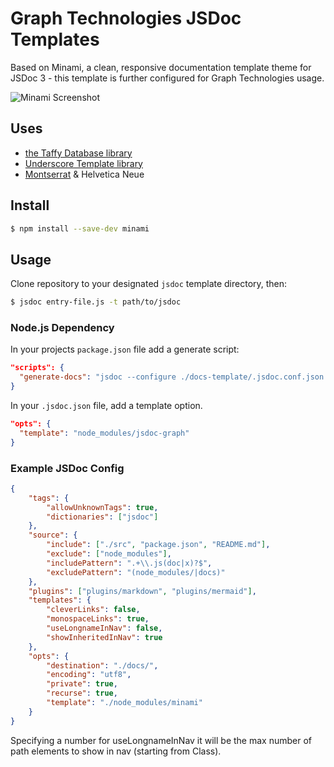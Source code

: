 # Graph Technologies JSDoc Templates

Based on Minami, a clean, responsive documentation template theme for JSDoc 3 - this template is further configured for Graph Technologies usage.

![Minami Screenshot](http://i.imgur.com/rPCIFqT.png)

## Uses

- [the Taffy Database library](http://taffydb.com/)
- [Underscore Template library](http://underscorejs.org/#template)
- [Montserrat](https://fonts.google.com/specimen/Montserrat) & Helvetica Neue

## Install

```bash
$ npm install --save-dev minami
```

## Usage

Clone repository to your designated `jsdoc` template directory, then:

```bash
$ jsdoc entry-file.js -t path/to/jsdoc
```

### Node.js Dependency

In your projects `package.json` file add a generate script:

```json
"scripts": {
  "generate-docs": "jsdoc --configure ./docs-template/.jsdoc.conf.json --verbose"
}
```

In your `.jsdoc.json` file, add a template option.

```json
"opts": {
  "template": "node_modules/jsdoc-graph"
}
```

### Example JSDoc Config

```json
{
	"tags": {
		"allowUnknownTags": true,
		"dictionaries": ["jsdoc"]
	},
	"source": {
		"include": ["./src", "package.json", "README.md"],
		"exclude": ["node_modules"],
		"includePattern": ".+\\.js(doc|x)?$",
		"excludePattern": "(node_modules/|docs)"
	},
	"plugins": ["plugins/markdown", "plugins/mermaid"],
	"templates": {
		"cleverLinks": false,
		"monospaceLinks": true,
		"useLongnameInNav": false,
		"showInheritedInNav": true
	},
	"opts": {
		"destination": "./docs/",
		"encoding": "utf8",
		"private": true,
		"recurse": true,
		"template": "./node_modules/minami"
	}
}
```

Specifying a number for useLongnameInNav it will be the max number of path elements to show in nav (starting from Class).
